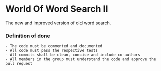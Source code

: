 # World Of Word Search II
The new and improved version of old word search.

### Definition of done
```
- The code must be commented and documented
- All code must pass the respective tests
- All commits shall be clean, concise and include co-authors
- All members in the group must understand the code and approve the pull request
```

